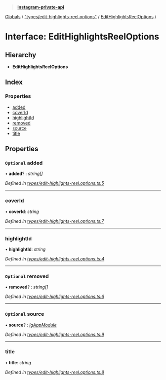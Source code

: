 > **[instagram-private-api](../README.md)**

[Globals](../README.md) / ["types/edit-highlights-reel.options"](../modules/_types_edit_highlights_reel_options_.md) / [EditHighlightsReelOptions](_types_edit_highlights_reel_options_.edithighlightsreeloptions.md) /

# Interface: EditHighlightsReelOptions

## Hierarchy

* **EditHighlightsReelOptions**

## Index

### Properties

* [added](_types_edit_highlights_reel_options_.edithighlightsreeloptions.md#optional-added)
* [coverId](_types_edit_highlights_reel_options_.edithighlightsreeloptions.md#coverid)
* [highlightId](_types_edit_highlights_reel_options_.edithighlightsreeloptions.md#highlightid)
* [removed](_types_edit_highlights_reel_options_.edithighlightsreeloptions.md#optional-removed)
* [source](_types_edit_highlights_reel_options_.edithighlightsreeloptions.md#optional-source)
* [title](_types_edit_highlights_reel_options_.edithighlightsreeloptions.md#title)

## Properties

### `Optional` added

• **added**? : *string[]*

*Defined in [types/edit-highlights-reel.options.ts:5](https://github.com/dilame/instagram-private-api/blob/e9c516c/src/types/edit-highlights-reel.options.ts#L5)*

___

###  coverId

• **coverId**: *string*

*Defined in [types/edit-highlights-reel.options.ts:7](https://github.com/dilame/instagram-private-api/blob/e9c516c/src/types/edit-highlights-reel.options.ts#L7)*

___

###  highlightId

• **highlightId**: *string*

*Defined in [types/edit-highlights-reel.options.ts:4](https://github.com/dilame/instagram-private-api/blob/e9c516c/src/types/edit-highlights-reel.options.ts#L4)*

___

### `Optional` removed

• **removed**? : *string[]*

*Defined in [types/edit-highlights-reel.options.ts:6](https://github.com/dilame/instagram-private-api/blob/e9c516c/src/types/edit-highlights-reel.options.ts#L6)*

___

### `Optional` source

• **source**? : *[IgAppModule](../modules/_types_common_types_.md#igappmodule)*

*Defined in [types/edit-highlights-reel.options.ts:9](https://github.com/dilame/instagram-private-api/blob/e9c516c/src/types/edit-highlights-reel.options.ts#L9)*

___

###  title

• **title**: *string*

*Defined in [types/edit-highlights-reel.options.ts:8](https://github.com/dilame/instagram-private-api/blob/e9c516c/src/types/edit-highlights-reel.options.ts#L8)*